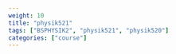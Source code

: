 ```yaml
---
weight: 10
title: "physik521"
tags: ["BSPHYSIK2", "physik521", "physik520"]
categories: ["course"]
---
```

